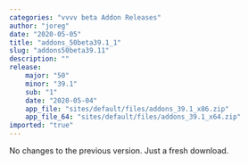```yaml
---
categories: "vvvv beta Addon Releases"
author: "joreg"
date: "2020-05-05"
title: "addons_50beta39.1_1"
slug: "addons50beta39.11"
description: ""
release: 
    major: "50"
    minor: "39.1"
    sub: "1"
    date: "2020-05-04"
    app_file: "sites/default/files/addons_39.1_x86.zip"
    app_file_64: "sites/default/files/addons_39.1_x64.zip"
imported: "true"
---
```



No changes to the previous version. Just a fresh download.